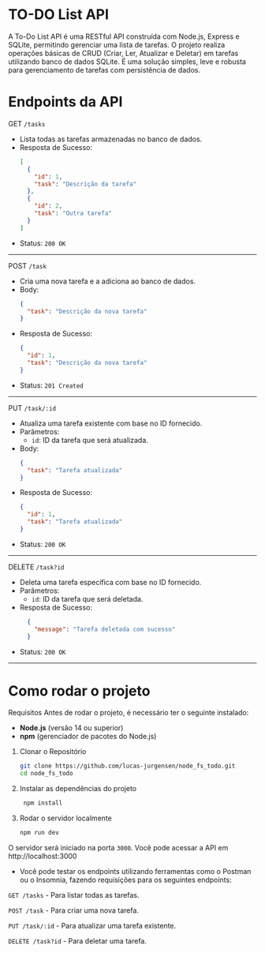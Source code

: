 # TO-DO List API
A To-Do List API é uma RESTful API construída com Node.js, Express e SQLite, permitindo gerenciar uma lista de tarefas. O projeto realiza operações básicas de CRUD (Criar, Ler, Atualizar e Deletar) em tarefas utilizando banco de dados SQLite. É uma solução simples, leve e robusta para gerenciamento de tarefas com persistência de dados.

# Endpoints da API
GET `/tasks`
- Lista todas as tarefas armazenadas no banco de dados.
- Resposta de Sucesso:
    ```json
    [
      {
        "id": 1,
        "task": "Descrição da tarefa"
      },
      {
        "id": 2,
        "task": "Outra tarefa"
      }
    ]
    ```
- Status: `200 OK`

---

POST `/task`
- Cria uma nova tarefa e a adiciona ao banco de dados.
- Body:
    ```json
    {
      "task": "Descrição da nova tarefa"
    }
    ```
- Resposta de Sucesso:
    ```json
    {
      "id": 1,
      "task": "Descrição da nova tarefa"
    }
    ```
- Status: `201 Created`

---

PUT `/task/:id`
- Atualiza uma tarefa existente com base no ID fornecido.
- Parâmetros:
    - `id`: ID da tarefa que será atualizada.
- Body:
    ```json
    {
      "task": "Tarefa atualizada"
    }
    ```
- Resposta de Sucesso:
    ```json
    {
      "id": 1,
      "task": "Tarefa atualizada"
    }
    ```
- Status: `200 OK`

---

DELETE `/task?id`
- Deleta uma tarefa específica com base no ID fornecido.
- Parâmetros:
    - `id`: ID da tarefa que será deletada.
- Resposta de Sucesso:
  ```json
    {
      "message": "Tarefa deletada com sucesso"
    }
    ```
- Status: `200 OK`
---

# Como rodar o projeto

Requisitos
Antes de rodar o projeto, é necessário ter o seguinte instalado:

- **Node.js** (versão 14 ou superior)
- **npm** (gerenciador de pacotes do Node.js)

1. Clonar o Repositório
   ```bash
   git clone https://github.com/lucas-jurgensen/node_fs_todo.git
   cd node_fs_todo
   ```

2. Instalar as dependências do projeto
   ```bash
    npm install
   ```

3. Rodar o servidor localmente
    ```bash
    npm run dev
    ```
O servidor será iniciado na porta `3000`. Você pode acessar a API em http://localhost:3000

- Você pode testar os endpoints utilizando ferramentas como o Postman ou o Insomnia, fazendo requisições para os seguintes endpoints:

`GET /tasks` - Para listar todas as tarefas.

`POST /task` - Para criar uma nova tarefa.

`PUT /task/:id` - Para atualizar uma tarefa existente.

`DELETE /task?id` - Para deletar uma tarefa.

